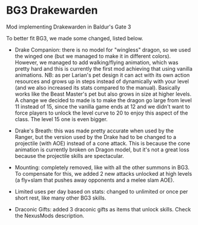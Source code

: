# BG3 Drakewarden
Mod implementing Drakewarden in Baldur's Gate 3

To better fit BG3, we made some changed, listed below.

- Drake Companion: there is no model for "wingless" dragon, so we used the winged one (but we managed to make it in different colors). However, we managed to add walking/flying animation, which was pretty hard and this is currently the first mod achieving that using vanilla animations. NB: as per Larian's pet design it can act with its own action resources and grows up in steps instead of dynamically with your level (and we also increased its stats compared to the manual). Basically works like the Beast Master's pet but also grows in size at higher levels. A change we decided to made is to make the dragon go large from level 11 instead of 15, since the vanilla game ends at 12 and we didn't want to force players to unlock the level curve to 20 to enjoy this aspect of the class. The level 15 one is even bigger. 
- Drake's Breath: this was made pretty accurate when used by the Ranger, but the version used by the Drake had to be changed to a projectile (with AOE) instead of a cone attack. This is because the cone animation is currently broken on Dragon model, but it's not a great loss because the projectile skills are spectacular. 
- Mounting: completely removed, like with all the other summons in BG3. To compensate for this, we added 2 new attacks unlocked at high levels (a fly+slam that pushes away opponents and a melee slam AOE).
- Limited uses per day based on stats: changed to unlimited or once per short rest, like many other BG3 skills.

- Draconic Gifts: added 3 draconic gifts as items that unlock skills. Check the NexusMods description.
